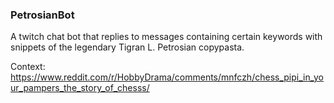 ### PetrosianBot

A twitch chat bot that replies to messages containing certain keywords with snippets of the legendary Tigran L. Petrosian copypasta.

Context: https://www.reddit.com/r/HobbyDrama/comments/mnfczh/chess_pipi_in_your_pampers_the_story_of_chesss/